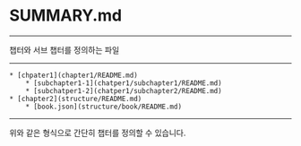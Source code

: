 # SUMMARY.md
***

챕터와 서브 챕터를 정의하는 파일


***
    * [chpater1](chapter1/README.md)
        * [subchapter1-1](chatper1/subchapter1/README.md)
        * [subchatper1-2](chatper1/subchapter2/README.md)
    * [chapter2](structure/README.md)
        * [book.json](structure/book/README.md)
        
***

위와 같은 형식으로 간단히 챕터를 정의할 수 있습니다.